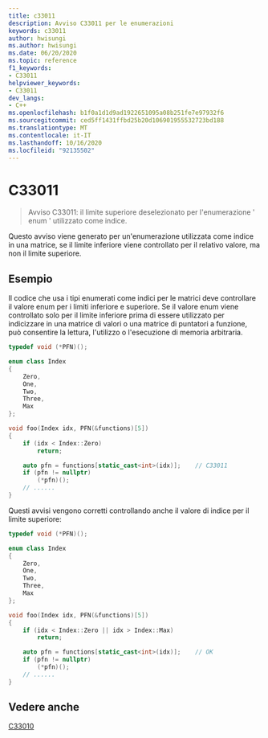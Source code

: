 ```yaml
---
title: c33011
description: Avviso C33011 per le enumerazioni
keywords: c33011
author: hwisungi
ms.author: hwisungi
ms.date: 06/20/2020
ms.topic: reference
f1_keywords:
- C33011
helpviewer_keywords:
- C33011
dev_langs:
- C++
ms.openlocfilehash: b1f0a1d1d9ad1922651095a08b251fe7e97932f6
ms.sourcegitcommit: ced5ff1431ffbd25b20d106901955532723bd188
ms.translationtype: MT
ms.contentlocale: it-IT
ms.lasthandoff: 10/16/2020
ms.locfileid: "92135502"
---
```

# <a name="c33011"></a>C33011

> Avviso C33011: il limite superiore deselezionato per l'enumerazione ' enum ' utilizzato come indice.

Questo avviso viene generato per un'enumerazione utilizzata come indice in una matrice, se il limite inferiore viene controllato per il relativo valore, ma non il limite superiore.

## <a name="example"></a>Esempio

Il codice che usa i tipi enumerati come indici per le matrici deve controllare il valore enum per i limiti inferiore e superiore. Se il valore enum viene controllato solo per il limite inferiore prima di essere utilizzato per indicizzare in una matrice di valori o una matrice di puntatori a funzione, può consentire la lettura, l'utilizzo o l'esecuzione di memoria arbitraria.

```cpp
typedef void (*PFN)();

enum class Index
{
    Zero,
    One,
    Two,
    Three,
    Max
};

void foo(Index idx, PFN(&functions)[5])
{
    if (idx < Index::Zero)
        return;

    auto pfn = functions[static_cast<int>(idx)];    // C33011
    if (pfn != nullptr)
        (*pfn)();
    // ......
}
```

Questi avvisi vengono corretti controllando anche il valore di indice per il limite superiore:
```cpp
typedef void (*PFN)();

enum class Index
{
    Zero,
    One,
    Two,
    Three,
    Max
};

void foo(Index idx, PFN(&functions)[5])
{
    if (idx < Index::Zero || idx > Index::Max)
        return;

    auto pfn = functions[static_cast<int>(idx)];    // OK
    if (pfn != nullptr)
        (*pfn)();
    // ......
}
```

## <a name="see-also"></a>Vedere anche

[C33010](./c33010.md)

